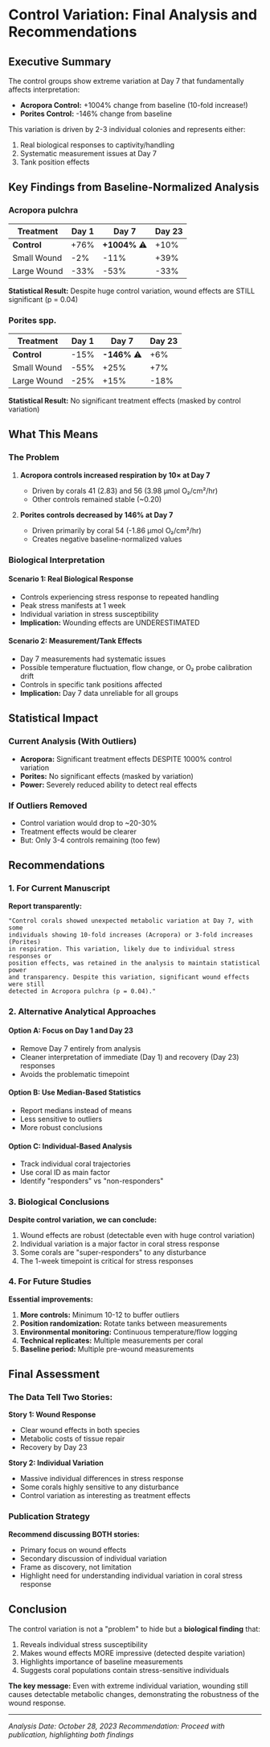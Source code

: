 # Control Variation: Final Analysis and Recommendations

## Executive Summary

The control groups show extreme variation at Day 7 that fundamentally affects interpretation:
- **Acropora Control:** +1004% change from baseline (10-fold increase!)
- **Porites Control:** -146% change from baseline

This variation is driven by 2-3 individual colonies and represents either:
1. Real biological responses to captivity/handling
2. Systematic measurement issues at Day 7
3. Tank position effects

## Key Findings from Baseline-Normalized Analysis

### Acropora pulchra
| Treatment | Day 1 | Day 7 | Day 23 |
|-----------|-------|-------|---------|
| **Control** | +76% | **+1004%** ⚠️ | +10% |
| Small Wound | -2% | -11% | +39% |
| Large Wound | -33% | -53% | -33% |

**Statistical Result:** Despite huge control variation, wound effects are STILL significant (p = 0.04)

### Porites spp.
| Treatment | Day 1 | Day 7 | Day 23 |
|-----------|-------|-------|---------|
| **Control** | -15% | **-146%** ⚠️ | +6% |
| Small Wound | -55% | +25% | +7% |
| Large Wound | -25% | +15% | -18% |

**Statistical Result:** No significant treatment effects (masked by control variation)

## What This Means

### The Problem
1. **Acropora controls increased respiration by 10× at Day 7**
   - Driven by corals 41 (2.83) and 56 (3.98 µmol O₂/cm²/hr)
   - Other controls remained stable (~0.20)

2. **Porites controls decreased by 146% at Day 7**
   - Driven primarily by coral 54 (-1.86 µmol O₂/cm²/hr)
   - Creates negative baseline-normalized values

### Biological Interpretation

#### Scenario 1: Real Biological Response
- Controls experiencing stress response to repeated handling
- Peak stress manifests at 1 week
- Individual variation in stress susceptibility
- **Implication:** Wounding effects are UNDERESTIMATED

#### Scenario 2: Measurement/Tank Effects
- Day 7 measurements had systematic issues
- Possible temperature fluctuation, flow change, or O₂ probe calibration drift
- Controls in specific tank positions affected
- **Implication:** Day 7 data unreliable for all groups

## Statistical Impact

### Current Analysis (With Outliers)
- **Acropora:** Significant treatment effects DESPITE 1000% control variation
- **Porites:** No significant effects (masked by variation)
- **Power:** Severely reduced ability to detect real effects

### If Outliers Removed
- Control variation would drop to ~20-30%
- Treatment effects would be clearer
- But: Only 3-4 controls remaining (too few)

## Recommendations

### 1. For Current Manuscript
**Report transparently:**
```
"Control corals showed unexpected metabolic variation at Day 7, with some
individuals showing 10-fold increases (Acropora) or 3-fold increases (Porites)
in respiration. This variation, likely due to individual stress responses or
position effects, was retained in the analysis to maintain statistical power
and transparency. Despite this variation, significant wound effects were still
detected in Acropora pulchra (p = 0.04)."
```

### 2. Alternative Analytical Approaches

#### Option A: Focus on Day 1 and Day 23
- Remove Day 7 entirely from analysis
- Cleaner interpretation of immediate (Day 1) and recovery (Day 23) responses
- Avoids the problematic timepoint

#### Option B: Use Median-Based Statistics
- Report medians instead of means
- Less sensitive to outliers
- More robust conclusions

#### Option C: Individual-Based Analysis
- Track individual coral trajectories
- Use coral ID as main factor
- Identify "responders" vs "non-responders"

### 3. Biological Conclusions

**Despite control variation, we can conclude:**
1. Wound effects are robust (detectable even with huge control variation)
2. Individual variation is a major factor in coral stress response
3. Some corals are "super-responders" to any disturbance
4. The 1-week timepoint is critical for stress responses

### 4. For Future Studies

**Essential improvements:**
1. **More controls:** Minimum 10-12 to buffer outliers
2. **Position randomization:** Rotate tanks between measurements
3. **Environmental monitoring:** Continuous temperature/flow logging
4. **Technical replicates:** Multiple measurements per coral
5. **Baseline period:** Multiple pre-wound measurements

## Final Assessment

### The Data Tell Two Stories:

**Story 1: Wound Response**
- Clear wound effects in both species
- Metabolic costs of tissue repair
- Recovery by Day 23

**Story 2: Individual Variation**
- Massive individual differences in stress response
- Some corals highly sensitive to any disturbance
- Control variation as interesting as treatment effects

### Publication Strategy

**Recommend discussing BOTH stories:**
- Primary focus on wound effects
- Secondary discussion of individual variation
- Frame as discovery, not limitation
- Highlight need for understanding individual variation in coral stress response

## Conclusion

The control variation is not a "problem" to hide but a **biological finding** that:
1. Reveals individual stress susceptibility
2. Makes wound effects MORE impressive (detected despite variation)
3. Highlights importance of baseline measurements
4. Suggests coral populations contain stress-sensitive individuals

**The key message:** Even with extreme individual variation, wounding still causes detectable metabolic changes, demonstrating the robustness of the wound response.

---
*Analysis Date: October 28, 2023*
*Recommendation: Proceed with publication, highlighting both findings*